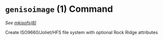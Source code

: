 # `genisoimage` (1) Command

*See [mkisofs(8)](../maintenance/mkisofs-8.md)*

Create ISO9660/Joliet/HFS file system with optional Rock Ridge attributes